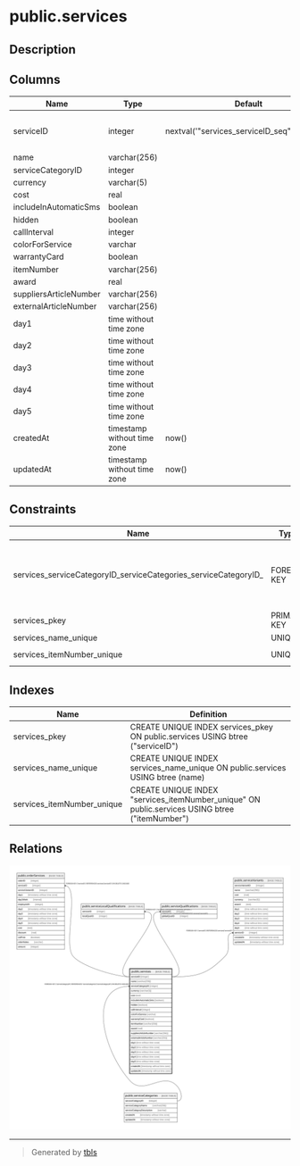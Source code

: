 # public.services

## Description

## Columns

| Name | Type | Default | Nullable | Children | Parents | Comment |
| ---- | ---- | ------- | -------- | -------- | ------- | ------- |
| serviceID | integer | nextval('"services_serviceID_seq"'::regclass) | false | [public.orderServices](public.orderServices.md) [public.serviceLocalQualifications](public.serviceLocalQualifications.md) [public.serviceQualifications](public.serviceQualifications.md) [public.serviceVariants](public.serviceVariants.md) |  |  |
| name | varchar(256) |  | false |  |  |  |
| serviceCategoryID | integer |  | false |  | [public.serviceCategories](public.serviceCategories.md) |  |
| currency | varchar(5) |  | false |  |  |  |
| cost | real |  | false |  |  |  |
| includeInAutomaticSms | boolean |  | false |  |  |  |
| hidden | boolean |  | false |  |  |  |
| callInterval | integer |  | true |  |  |  |
| colorForService | varchar |  | false |  |  |  |
| warrantyCard | boolean |  | true |  |  |  |
| itemNumber | varchar(256) |  | true |  |  |  |
| award | real |  | false |  |  |  |
| suppliersArticleNumber | varchar(256) |  | true |  |  |  |
| externalArticleNumber | varchar(256) |  | true |  |  |  |
| day1 | time without time zone |  | true |  |  |  |
| day2 | time without time zone |  | true |  |  |  |
| day3 | time without time zone |  | true |  |  |  |
| day4 | time without time zone |  | true |  |  |  |
| day5 | time without time zone |  | true |  |  |  |
| createdAt | timestamp without time zone | now() | false |  |  |  |
| updatedAt | timestamp without time zone | now() | false |  |  |  |

## Constraints

| Name | Type | Definition |
| ---- | ---- | ---------- |
| services_serviceCategoryID_serviceCategories_serviceCategoryID_ | FOREIGN KEY | FOREIGN KEY ("serviceCategoryID") REFERENCES "serviceCategories"("serviceCategoryID") ON DELETE CASCADE |
| services_pkey | PRIMARY KEY | PRIMARY KEY ("serviceID") |
| services_name_unique | UNIQUE | UNIQUE (name) |
| services_itemNumber_unique | UNIQUE | UNIQUE ("itemNumber") |

## Indexes

| Name | Definition |
| ---- | ---------- |
| services_pkey | CREATE UNIQUE INDEX services_pkey ON public.services USING btree ("serviceID") |
| services_name_unique | CREATE UNIQUE INDEX services_name_unique ON public.services USING btree (name) |
| services_itemNumber_unique | CREATE UNIQUE INDEX "services_itemNumber_unique" ON public.services USING btree ("itemNumber") |

## Relations

![er](public.services.svg)

---

> Generated by [tbls](https://github.com/k1LoW/tbls)
